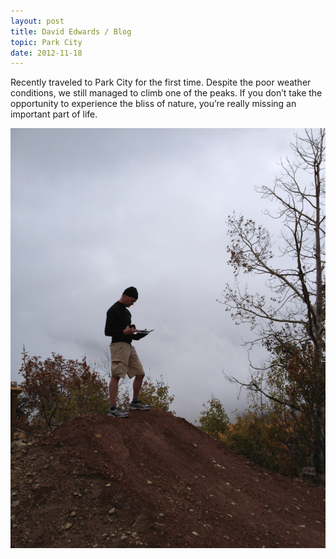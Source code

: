 ```yaml
---
layout: post
title: David Edwards / Blog
topic: Park City
date: 2012-11-18
---
```

Recently traveled to Park City for the first time. Despite the poor weather conditions, we still managed to climb one of the peaks. If you don’t take the opportunity to experience the bliss of nature, you’re really missing an important part of life.

![Park City](/images/park-city.png "Park City")
